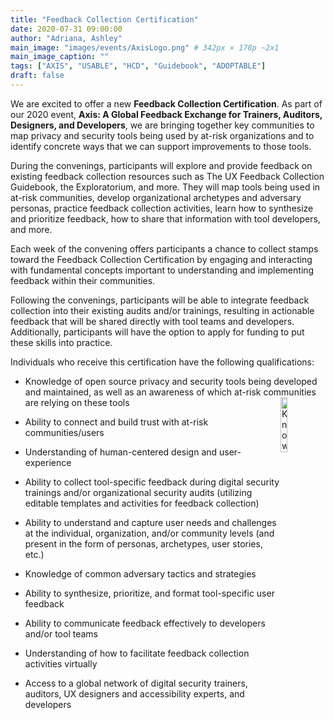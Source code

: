 ```yaml
---
title: "Feedback Collection Certification"
date: 2020-07-31 09:00:00
author: "Adriana, Ashley"
main_image: "images/events/AxisLogo.png" # 342px × 178p ~2x1
main_image_caption: ""
tags: ["AXIS", "USABLE", "HCD", "Guidebook", "ADOPTABLE"]
draft: false
---
```


We are excited to offer a new **Feedback Collection Certification**. As part of our 2020 event, **Axis: A Global Feedback Exchange for Trainers, Auditors, Designers, and Developers**, we are bringing together key communities to map privacy and security tools being used by at-risk organizations and to identify concrete ways that we can support improvements to those tools.

During the convenings, participants will explore and provide feedback on existing feedback collection resources such as The UX Feedback Collection Guidebook, the Exploratorium, and more. They will map tools being used in at-risk communities, develop organizational archetypes and adversary personas, practice feedback collection activities, learn how to synthesize and prioritize feedback, how to share that information with tool developers, and more.

Each week of the convening offers participants a chance to collect stamps toward the Feedback Collection Certification by engaging and interacting with fundamental concepts important to understanding and implementing feedback within their communities.  

Following the convenings, participants will be able to integrate feedback collection into their existing audits and/or trainings, resulting in actionable feedback that will be shared directly with tool teams and developers. Additionally, participants will have the option to apply for funding to put these skills into practice.


Individuals who receive this certification have the following qualifications:

- Knowledge of open source privacy and security tools being developed and maintained, as well as an awareness of which at-risk communities are relying on these tools <img src="/images/AXIS/Knowledge.png" alt="Knowledge of Open Source Tools Stamp" style="width: 15%; border: 0; float: right;" />

- Ability to connect and build trust with at-risk communities/users

- Understanding of human-centered design and user-experience

- Ability to collect tool-specific feedback during digital security trainings and/or organizational security audits (utilizing editable templates and activities for feedback collection)

- Ability to understand and capture user needs and challenges at the individual, organization, and/or community levels (and present in the form of personas, archetypes, user stories, etc.)

- Knowledge of common adversary tactics and strategies

- Ability to synthesize, prioritize, and format tool-specific user feedback

- Ability to communicate feedback effectively to developers and/or tool teams

- Understanding of how to facilitate feedback collection activities virtually  

- Access to a global network of digital security trainers, auditors, UX designers and accessibility experts, and developers
